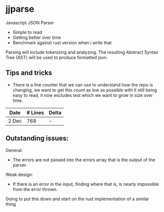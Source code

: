 # jjparse

Javascript JSON Parser

  - Simple to read
  - Getting better over time
  - Benchmark against rust version when i write that

Parsing will include tokenizing and analyzing. The resulting Abstract Syntax
Tree (AST) will be used to produce formatted json.

## Tips and tricks
  - There is a line counter that we can use to understand how the repo is changing,
  we want to get this count as low as possible with it still being easy to read, it
  now excludes test which we want to grow in size over time.

| Date  | # Lines | Delta |
|-------|---------|-------|
| 2 Dec | 768     | -     |

## Outstanding issues:
General:
  - The errors are not passed into the errors array that is the output of the parser.

Weak design:
  - If there is an error in the input, finding where that is, is nearly
  impossible from the error thrown.

Going to put this down and start on the rust implementation of a similar thing
